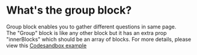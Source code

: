 # What's the group block?
Group block enables you to gather different questions in same page. <br>
The "Group" block is like any other block but it has an extra prop "innerBlocks" which should be an array of blocks.
For more details, please view this [Codesandbox example](https://codesandbox.io/s/quill-forms-group-block-9nddyp)
